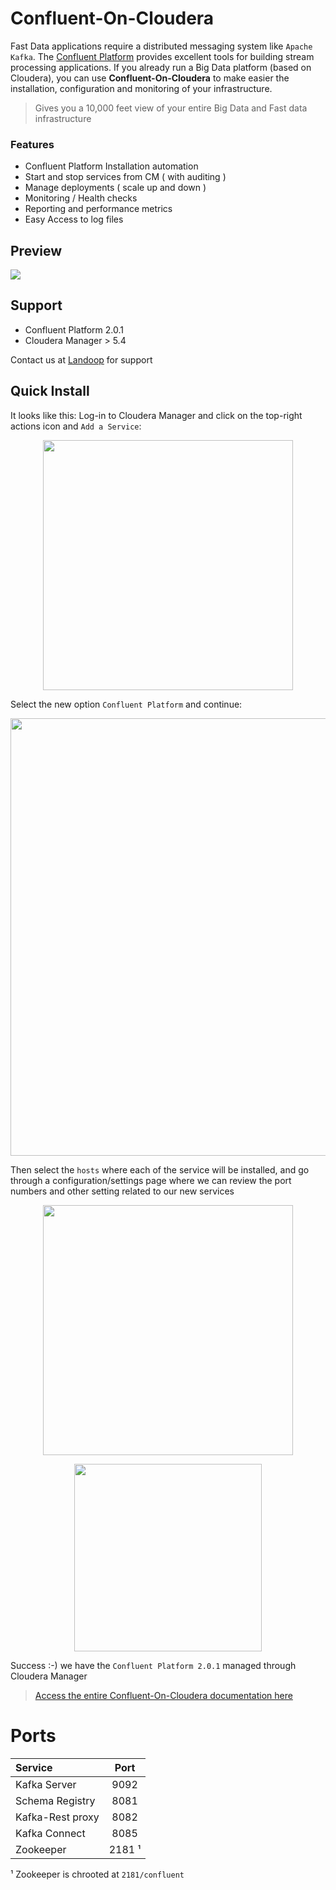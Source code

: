 # Confluent-On-Cloudera

Fast Data applications require a distributed messaging system like `Apache Kafka`. The [Confluent Platform](http://www.confluent.io/product) provides excellent tools for building stream processing applications. If you already run a Big Data platform (based on Cloudera), you can use **Confluent-On-Cloudera** to make easier the installation, configuration and monitoring of your infrastructure.

> Gives you a 10,000 feet view of your entire Big Data and Fast data infrastructure 

### Features

* Confluent Platform Installation automation
* Start and stop services from CM ( with auditing )
* Manage deployments ( scale up and down )
* Monitoring / Health checks
* Reporting and performance metrics
* Easy Access to log files

## Preview

<img src="https://raw.githubusercontent.com/Landoop/Confluent-On-Cloudera/gh-pages/ConfluentOnCloudera.gif">

## Support

* Confluent Platform 2.0.1
* Cloudera Manager > 5.4

Contact us at [Landoop](http://www.landoop.com/contact-us/) for support   

## Quick Install

It looks like this: Log-in to Cloudera Manager and click on the top-right actions icon and `Add a Service`:

<p align="center">
  <img src="https://raw.githubusercontent.com/Landoop/CSD/gh-pages/imgs/AddCustomServiceDescriptor.png" width="400"/></a>
</p>

Select the new option `Confluent Platform` and continue:

<p align="center">
  <img src="https://raw.githubusercontent.com/Landoop/CSD/gh-pages/imgs/SelectConfluentPlatform.png" width="700"/></a>
</p>

Then select the `hosts` where each of the service will be installed, and go through a configuration/settings page where we can review the port numbers and other setting related to our new services

<p align="center">
  <img src="https://raw.githubusercontent.com/Landoop/CSD/gh-pages/imgs/success.png" width="400"/></a>
</p>

<p align="center">
  <img src="https://raw.githubusercontent.com/Landoop/CSD/gh-pages/imgs/AllConfluentServices.png" width="300"/></a>
</p>

Success :-) we have the `Confluent Platform 2.0.1` managed through Cloudera Manager

> [Access the entire Confluent-On-Cloudera documentation here](https://docs.landoop.com/pages/confluent-csd/install.html)

# Ports

|       Service        | Port              |
| :------------------  | :----------------:|
| Kafka Server         |             9092  |
| Schema Registry      |             8081  |
| Kafka-Rest proxy     |             8082  |
| Kafka Connect        |             8085  |
| Zookeeper            |             2181 ¹|

¹ Zookeeper is chrooted at `2181/confluent` 


